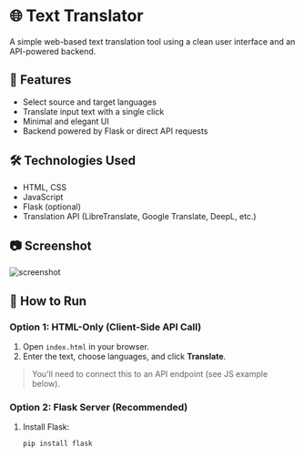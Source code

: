 # 🌐 Text Translator

A simple web-based text translation tool using a clean user interface and an API-powered backend.

## 🚀 Features

- Select source and target languages
- Translate input text with a single click
- Minimal and elegant UI
- Backend powered by Flask or direct API requests

## 🛠️ Technologies Used

- HTML, CSS
- JavaScript
- Flask (optional)
- Translation API (LibreTranslate, Google Translate, DeepL, etc.)

## 📷 Screenshot

![screenshot](screenshots/translator_ui.png)

## 🔧 How to Run

### Option 1: HTML-Only (Client-Side API Call)

1. Open `index.html` in your browser.
2. Enter the text, choose languages, and click **Translate**.

> You'll need to connect this to an API endpoint (see JS example below).

### Option 2: Flask Server (Recommended)

1. Install Flask:
   ```bash
   pip install flask
